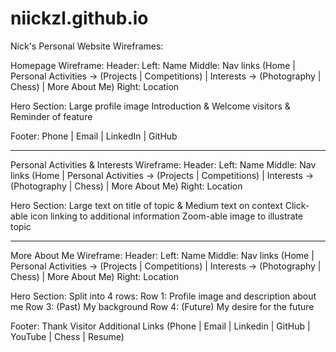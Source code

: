 # niickzl.github.io
Nick's Personal Website Wireframes:

Homepage Wireframe:
Header:
    Left: Name
    Middle: Nav links (Home | Personal Activities -> (Projects | Competitions) | Interests -> (Photography | Chess) | More About Me)
    Right: Location

Hero Section:
    Large profile image
    Introduction & Welcome visitors & Reminder of feature

Footer:
    Phone | Email | LinkedIn | GitHub

-----------------------------------------------------------------------------------------------------------------------------------------------------

Personal Activities & Interests Wireframe:
Header:
    Left: Name
    Middle: Nav links (Home | Personal Activities -> (Projects | Competitions) | Interests -> (Photography | Chess) | More About Me)
    Right: Location

Hero Section:
    Large text on title of topic & Medium text on context
    Click-able icon linking to additional information
    Zoom-able image to illustrate topic

-----------------------------------------------------------------------------------------------------------------------------------------------------

More About Me Wireframe:
Header: 
    Left: Name
    Middle: Nav links (Home | Personal Activities -> (Projects | Competitions) | Interests -> (Photography | Chess) | More About Me)
    Right: Location

Hero Section:
    Split into 4 rows:
        Row 1: Profile image and description about me
        Row 3: (Past) My background
        Row 4: (Future) My desire for the future

Footer:
    Thank Visitor
    Additional Links (Phone | Email | Linkedin | GitHub | YouTube | Chess | Resume)